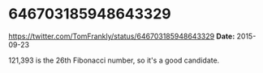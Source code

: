 # 646703185948643329
https://twitter.com/TomFrankly/status/646703185948643329
**Date:** 2015-09-23

121,393 is the 26th Fibonacci number, so it's a good candidate.
